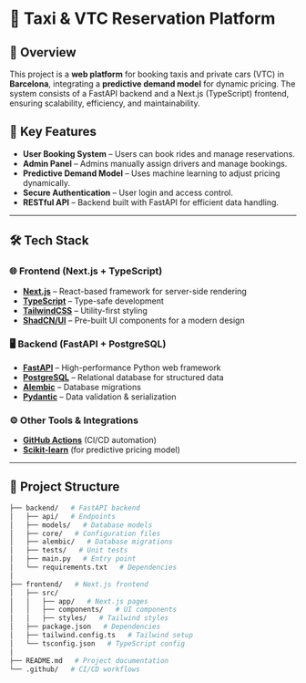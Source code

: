 # 🚖 Taxi & VTC Reservation Platform  

## 📌 Overview  
This project is a **web platform** for booking taxis and private cars (VTC) in **Barcelona**, integrating a **predictive demand model** for dynamic pricing. The system consists of a FastAPI backend and a Next.js (TypeScript) frontend, ensuring scalability, efficiency, and maintainability.

## 🎯 Key Features  
- **User Booking System** – Users can book rides and manage reservations.  
- **Admin Panel** – Admins manually assign drivers and manage bookings.  
- **Predictive Demand Model** – Uses machine learning to adjust pricing dynamically.  
- **Secure Authentication** – User login and access control.  
- **RESTful API** – Backend built with FastAPI for efficient data handling.  

---

## 🛠️ Tech Stack  

### **🌐 Frontend (Next.js + TypeScript)**  
- **[Next.js](https://nextjs.org/)** – React-based framework for server-side rendering  
- **[TypeScript](https://www.typescriptlang.org/)** – Type-safe development  
- **[TailwindCSS](https://tailwindcss.com/)** – Utility-first styling  
- **[ShadCN/UI](https://ui.shadcn.com/)** – Pre-built UI components for a modern design  

### **🖥 Backend (FastAPI + PostgreSQL)**  
- **[FastAPI](https://fastapi.tiangolo.com/)** – High-performance Python web framework  
- **[PostgreSQL](https://www.postgresql.org/)** – Relational database for structured data  
- **[Alembic](https://alembic.sqlalchemy.org/)** – Database migrations  
- **[Pydantic](https://pydantic-docs.helpmanual.io/)** – Data validation & serialization  

### **⚙️ Other Tools & Integrations**  
- **[GitHub Actions](https://github.com/features/actions)** (CI/CD automation)  
- **[Scikit-learn](https://scikit-learn.org/)** (for predictive pricing model)  

---

## 📂 Project Structure  

```bash
├── backend/   # FastAPI backend
│   ├── api/   # Endpoints
│   ├── models/   # Database models
│   ├── core/   # Configuration files
│   ├── alembic/   # Database migrations
│   ├── tests/   # Unit tests
│   ├── main.py   # Entry point
│   └── requirements.txt   # Dependencies
│
├── frontend/   # Next.js frontend
│   ├── src/
│   │   ├── app/   # Next.js pages
│   │   ├── components/   # UI components
│   │   ├── styles/   # Tailwind styles
│   ├── package.json   # Dependencies
│   ├── tailwind.config.ts   # Tailwind setup
│   └── tsconfig.json   # TypeScript config
│
├── README.md   # Project documentation
└── .github/   # CI/CD workflows
